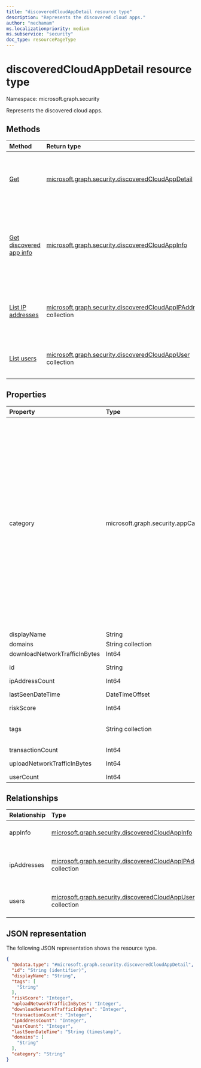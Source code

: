 ```yaml
---
title: "discoveredCloudAppDetail resource type"
description: "Represents the discovered cloud apps."
author: "nechamam"
ms.localizationpriority: medium
ms.subservice: "security"
doc_type: resourcePageType
---
```


# discoveredCloudAppDetail resource type

Namespace: microsoft.graph.security

Represents the discovered cloud apps. 

## Methods
|Method|Return type|Description|
|:---|:---|:---|
|[Get](../api/security-discoveredcloudappdetail-get.md)|[microsoft.graph.security.discoveredCloudAppDetail](../resources/security-discoveredcloudappdetail.md)|Read the properties and relationships of a discovered cloud app.|
|[Get discovered app info](../api/security-discoveredcloudappinfo-get.md)|[microsoft.graph.security.discoveredCloudAppInfo](../resources/security-discoveredcloudappinfo.md) |Get the [details](https://github.com/microsoftgraph/microsoft-graph-docs/pull/resources/security-discoveredcloudappinfo.md) of the security, legal, and compliance risk attributes of the discovered cloud apps.|
|[List IP addresses](../api/security-discoveredcloudappdetail-list-ipaddresses.md)|[microsoft.graph.security.discoveredCloudAppIPAddress](../resources/security-discoveredcloudappipaddress.md) collection|Get the list of IP addresses associated with a discovered cloud app.|
|[List users](../api/security-discoveredcloudappdetail-list-users.md)|[microsoft.graph.security.discoveredCloudAppUser](../resources/security-discoveredcloudappuser.md) collection|Get a list of users who accessed a discovered cloud app.|

## Properties
|Property|Type|Description|
|:---|:---|:---|
|category|microsoft.graph.security.appCategory|The discovered app's category. Possible values include: `security`, `collaboration`, `hostingServices`, `onlineMeetings`, `newsAndEntertainment`, `eCommerce`, `education`, `cloudStorage`, `marketing`, `operationsManagement`, `health`, `advertising`, `productivity`, `accountingAndFinance`, `contentManagement`, `contentSharing`, `businessManagement`, `communications`, `dataAnalytics`, `businessIntelligence`, `webemail`, `codeHosting`, `webAnalytics`, `socialNetwork`, `crm`, `forums`, `humanResourceManagement`, `transportationAndTravel`, `productDesign`, `sales`, `cloudComputingPlatform`, `projectManagement`, `personalInstantMessaging`, `developmentTools`, `itServices`, `supplyChainAndLogistics`, `propertyManagement`, `customerSupport`, `internetOfThings`, `vendorManagementSystems`, `websiteMonitoring`, `generativeAi`, `unknown`, `unknownFutureValue`.|
|displayName|String|The app name.|
|domains|String collection|The domain.|
|downloadNetworkTrafficInBytes|Int64|The download traffic size.|
|id|String|The app's SaaSDB ID. Inherited from [microsoft.graph.entity](../resources/entity.md).|
|ipAddressCount|Int64|The IP address.|
|lastSeenDateTime|DateTimeOffset|The last seen date of the discovered app.|
|riskScore|Int64|The app's risk score.|
|tags|String collection|The tags applied to an app. Possible values include `Unsanctioned`,`Sanctioned`,`Monitored`, or a custom values.|
|transactionCount|Int64|The app transaction count.|
|uploadNetworkTrafficInBytes|Int64|The app upload traffic size, in bytes.|
|userCount|Int64|The count of users using the app.|

## Relationships
|Relationship|Type|Description|
|:---|:---|:---|
|appInfo|[microsoft.graph.security.discoveredCloudAppInfo](../resources/security-discoveredcloudappinfo.md)|The application information.|
|ipAddresses|[microsoft.graph.security.discoveredCloudAppIPAddress](../resources/security-discoveredcloudappipaddress.md) collection|The list of IP addresses accessed by the app.|
|users|[microsoft.graph.security.discoveredCloudAppUser](../resources/security-discoveredcloudappuser.md) collection|The list of users accessing the app.|

## JSON representation
The following JSON representation shows the resource type.
<!-- {
  "blockType": "resource",
  "keyProperty": "id",
  "@odata.type": "microsoft.graph.security.discoveredCloudAppDetail",
  "baseType": "microsoft.graph.entity",
  "openType": false
}
-->
``` json
{
  "@odata.type": "#microsoft.graph.security.discoveredCloudAppDetail",
  "id": "String (identifier)",
  "displayName": "String",
  "tags": [
    "String"
  ],
  "riskScore": "Integer",
  "uploadNetworkTrafficInBytes": "Integer",
  "downloadNetworkTrafficInBytes": "Integer",
  "transactionCount": "Integer",
  "ipAddressCount": "Integer",
  "userCount": "Integer",
  "lastSeenDateTime": "String (timestamp)",
  "domains": [
    "String"
  ],
  "category": "String"
}
```

